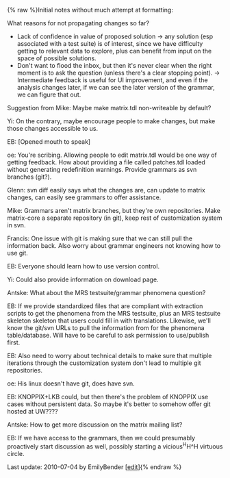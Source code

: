 {% raw %}Initial notes without much attempt at formatting:

What reasons for not propagating changes so far?

- Lack of confidence in value of proposed solution -&gt; any solution
(esp associated with a test suite) is of interest, since we have
difficulty getting to relevant data to explore, plus can benefit
from input on the space of possible solutions.
- Don't want to flood the inbox, but then it's never clear when the
right moment is to ask the question (unless there's a clear stopping
point). -&gt; Intermediate feedback is useful for UI improvement,
and even if the analysis changes later, if we can see the later
version of the grammar, we can figure that out.

Suggestion from Mike: Maybe make matrix.tdl non-writeable by default?

Yi: On the contrary, maybe encourage people to make changes, but make
those changes accessible to us.

EB: \[Opened mouth to speak\]

oe: You're scribing. Allowing people to edit matrix.tdl would be one way
of getting feedback. How about providing a file called patches.tdl
loaded without generating redefinition warnings. Provide grammars as svn
branches (git?).

Glenn: svn diff easily says what the changes are, can update to matrix
changes, can easily see grammars to offer assistance.

Mike: Grammars aren't matrix branches, but they're own repositories.
Make matrix-core a separate repository (in git), keep rest of
customization system in svn.

Francis: One issue with git is making sure that we can still pull the
information back. Also worry about grammar engineers not knowing how to
use git.

EB: Everyone should learn how to use version control.

Yi: Could also provide information on download page.

Antske: What about the MRS testsuite/grammar phenomena question?

EB: If we provide standardized files that are compliant with extraction
scripts to get the phenomena from the MRS testsuite, plus an MRS
testsuite skeleton skeleton that users could fill in with translations.
Likewise, we'll know the git/svn URLs to pull the information from for
the phenomena table/database. Will have to be careful to ask permission
to use/publish first.

EB: Also need to worry about technical details to make sure that
multiple iterations through the customization system don't lead to
multiple git repositories.

oe: His linux doesn't have git, does have svn.

EB: KNOPPIX+LKB could, but then there's the problem of KNOPPIX use cases
without persistent data. So maybe it's better to somehow offer git
hosted at UW????

Antske: How to get more discussion on the matrix mailing list?

EB: If we have access to the grammars, then we could presumably
proactively start discussion as well, possibly starting a
vicious<sup>H</sup>H^H virtuous circle.

Last update: 2010-07-04 by EmilyBender [[edit](https://github.com/delph-in/docs/wiki/ParisMatrixInteraction/_edit)]{% endraw %}